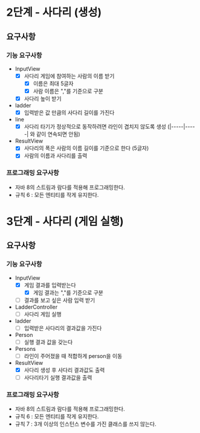 # 2단계 - 사다리 (생성)

## 요구사항

### 기능 요구사항

* InputView
  - [x] 사다리 게임에 참여하는 사람의 이름 받기
    - [x] 이름은 최대 5글자
    - [x] 사람 이름은 ","를 기준으로 구분
  - [x] 사다리 높이 받기
* ladder
  - [x] 입력받은 값 만큼의 사다리 길이를 가진다 
* line
  - [x] 사다리 타기가 정상적으로 동작하려면 라인이 겹치지 않도록 생성  (|-----|-----| 와 같이 연속되면 안됨)
* ResultView
  - [x] 사다리의 폭은 사람의 이름 길이를 기준으로 한다 (5글자)
  - [x] 사람의 이름과 사다리를 출력

### 프로그래밍 요구사항

  - 자바 8의 스트림과 람다를 적용해 프로그래밍한다.
  - 규칙 6 : 모든 엔티티를 작게 유지한다.
  
  
# 3단계 - 사다리 (게임 실행)

## 요구사항

### 기능 요구사항

* InputView
  - [x] 게임 결과를 입력받는다
    - [x] 게임 결과는 ","를 기준으로 구분
  - [ ] 결과를 보고 싶은 사람 입력 받기
* LadderController
  - [ ] 사다리 게임 실행
* ladder
  - [ ] 입력받은 사다리의 결과값을 가진다
* Person
  - [ ] 실행 결과 값을 갖는다
* Persons
  - [ ] 라인이 주어졌을 때 적합하게 person을 이동
* ResultView
  - [x] 사다리 생성 후 사다리 결과값도 출력 
  - [ ] 사다리타기 실행 결과값을 출력

### 프로그래밍 요구사항

  - 자바 8의 스트림과 람다를 적용해 프로그래밍한다.
  - 규칙 6 : 모든 엔티티를 작게 유지한다.
  - 규칙 7 : 3개 이상의 인스턴스 변수를 가진 클래스를 쓰지 않는다.